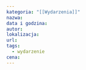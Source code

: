 ```yaml
---
kategoria: "[[Wydarzenia]]"
nazwa: 
data i godzina: 
autor: 
lokalizacja: 
url: 
tags:
  - wydarzenie
cena:
---
```

